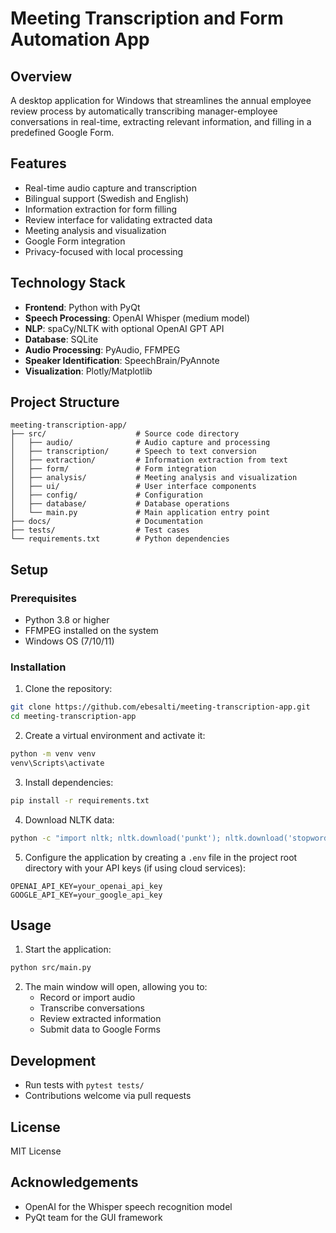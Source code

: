 # Meeting Transcription and Form Automation App

## Overview
A desktop application for Windows that streamlines the annual employee review process by automatically transcribing manager-employee conversations in real-time, extracting relevant information, and filling in a predefined Google Form.

## Features
- Real-time audio capture and transcription
- Bilingual support (Swedish and English)
- Information extraction for form filling
- Review interface for validating extracted data
- Meeting analysis and visualization
- Google Form integration
- Privacy-focused with local processing

## Technology Stack
- **Frontend**: Python with PyQt
- **Speech Processing**: OpenAI Whisper (medium model)
- **NLP**: spaCy/NLTK with optional OpenAI GPT API
- **Database**: SQLite
- **Audio Processing**: PyAudio, FFMPEG
- **Speaker Identification**: SpeechBrain/PyAnnote
- **Visualization**: Plotly/Matplotlib

## Project Structure
```
meeting-transcription-app/
├── src/                    # Source code directory
│   ├── audio/              # Audio capture and processing
│   ├── transcription/      # Speech to text conversion
│   ├── extraction/         # Information extraction from text
│   ├── form/               # Form integration
│   ├── analysis/           # Meeting analysis and visualization
│   ├── ui/                 # User interface components
│   ├── config/             # Configuration
│   ├── database/           # Database operations
│   └── main.py             # Main application entry point
├── docs/                   # Documentation
├── tests/                  # Test cases
└── requirements.txt        # Python dependencies
```

## Setup

### Prerequisites
- Python 3.8 or higher
- FFMPEG installed on the system
- Windows OS (7/10/11)

### Installation
1. Clone the repository:
```bash
git clone https://github.com/ebesalti/meeting-transcription-app.git
cd meeting-transcription-app
```

2. Create a virtual environment and activate it:
```bash
python -m venv venv
venv\Scripts\activate
```

3. Install dependencies:
```bash
pip install -r requirements.txt
```

4. Download NLTK data:
```bash
python -c "import nltk; nltk.download('punkt'); nltk.download('stopwords')"
```

5. Configure the application by creating a `.env` file in the project root directory with your API keys (if using cloud services):
```
OPENAI_API_KEY=your_openai_api_key
GOOGLE_API_KEY=your_google_api_key
```

## Usage
1. Start the application:
```bash
python src/main.py
```

2. The main window will open, allowing you to:
   - Record or import audio
   - Transcribe conversations
   - Review extracted information
   - Submit data to Google Forms

## Development
- Run tests with `pytest tests/`
- Contributions welcome via pull requests

## License
MIT License

## Acknowledgements
- OpenAI for the Whisper speech recognition model
- PyQt team for the GUI framework
